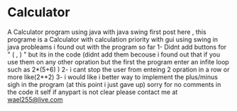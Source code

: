 # Calculator
A Calculator program using java with java swing 
first post here ,
this programe is a Calculator with calculation priority with gui using swing in java
probleams i found out with the program so far
1- Didnt add buttons for " ( , ) " but its in the code (didnt add them becouse i found out that if you use them on any other opration but the first the program enter 
an infite loop such as 2*(5+6) )
2- i cant stop the user from enteing 2 opration in a row or more like(2**2)
3- i would like i better way to implement the plus/minus sigh in the program (at this point i just gave up)
sorry for no comments in the code it self if anypart is not clear please contact me at wael255@live.com


